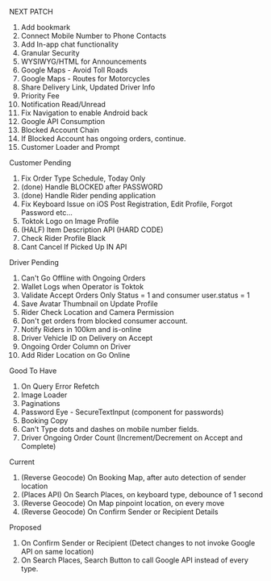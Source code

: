 NEXT PATCH

1.  Add bookmark
2.  Connect Mobile Number to Phone Contacts
3.  Add In-app chat functionality
4.  Granular Security
5.  WYSIWYG/HTML for Announcements
6.  Google Maps - Avoid Toll Roads
7.  Google Maps - Routes for Motorcycles
8.  Share Delivery Link, Updated Driver Info
9.  Priority Fee
10. Notification Read/Unread
11. Fix Navigation to enable Android back
12. Google API Consumption
13. Blocked Account Chain
14. If Blocked Account has ongoing orders, continue.
15. Customer Loader and Prompt

Customer Pending

1. Fix Order Type Schedule, Today Only
2. (done) Handle BLOCKED after PASSWORD
3. (done) Handle Rider pending application
4. Fix Keyboard Issue on iOS Post Registration, Edit Profile, Forgot Password etc...
5. Toktok Logo on Image Profile
6. (HALF) Item Description API (HARD CODE)
7. Check Rider Profile Black
8. Cant Cancel If Picked Up IN API

Driver Pending

1. Can't Go Offline with Ongoing Orders
2. Wallet Logs when Operator is Toktok
3. Validate Accept Orders Only Status = 1 and consumer user.status = 1
4. Save Avatar Thumbnail on Update Profile
5. Rider Check Location and Camera Permission
6. Don't get orders from blocked consumer account.
7. Notify Riders in 100km and is-online
8. Driver Vehicle ID on Delivery on Accept
9. Ongoing Order Column on Driver
10. Add Rider Location on Go Online

Good To Have

1. On Query Error Refetch
2. Image Loader
3. Paginations
4. Password Eye - SecureTextInput (component for passwords)
5. Booking Copy
6. Can't Type dots and dashes on mobile number fields.
7. Driver Ongoing Order Count (Increment/Decrement on Accept and Complete)

Current

1. (Reverse Geocode) On Booking Map, after auto detection of sender location
2. (Places API) On Search Places, on keyboard type, debounce of 1 second
3. (Reverse Geocode) On Map pinpoint location, on every move
4. (Reverse Geocode) On Confirm Sender or Recipient Details

Proposed

1. On Confirm Sender or Recipient (Detect changes to not invoke Google API on same location)
2. On Search Places, Search Button to call Google API instead of every type.
